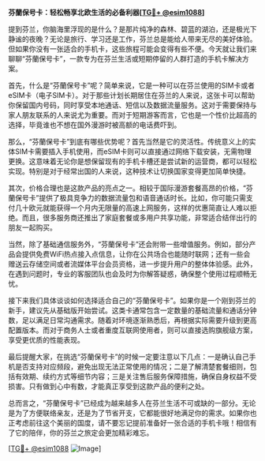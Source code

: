 **芬蘭保号卡：轻松畅享北欧生活的必备利器[[TG💪+ @esim1088](https://t.me/s/esim1088)]**

提到芬兰，你脑海里浮现的是什么？是那片纯净的森林、碧蓝的湖泊，还是极光下静谧的夜晚？无论是旅行、学习还是工作，芬兰总是能给人带来无尽的美好体验。但如果你没有一张适合的手机卡，这些旅程可能会变得有些不便。今天就让我们来聊聊“芬蘭保号卡”，一款专为在芬兰生活或短期停留的人群打造的手机卡解决方案。

首先，什么是“芬蘭保号卡”呢？简单来说，它是一种可以在芬兰使用的SIM卡或者eSIM卡（电子SIM卡）。对于那些计划长期居住在芬兰的人来说，这张卡可以帮助你保留国内号码，同时享受本地通话、短信以及数据流量服务。这对于需要保持与家人朋友联系的人来说尤为重要。而对于短期游客而言，它也是一个性价比超高的选择，毕竟谁也不想在国外漫游时被高额的电话费吓到。

那么，“芬蘭保号卡”到底有哪些优势呢？首先当然是它的灵活性。传统意义上的实体SIM卡需要插入手机使用，而eSIM卡则可以直接通过网络下载安装，无需物理更换。这意味着无论你是想保留现有的手机卡槽还是尝试新的运营商，都可以轻松实现。特别是对于经常出国的人来说，这种技术让切换国家变得更加简单快捷。

其次，价格合理也是这款产品的亮点之一。相较于国际漫游套餐高昂的价格，“芬蘭保号卡”提供了极具竞争力的数据流量包和语音通话时长。比如，你可能只需支付几十欧元就能获得一个月内无限量的高速上网服务，这样的优惠简直让人难以拒绝。而且，很多服务商还推出了家庭套餐或多用户共享功能，非常适合结伴出行的朋友一起购买。

当然，除了基础通信服务外，“芬蘭保号卡”还会附带一些增值服务。例如，部分产品会提供免费WiFi热点接入点信息，让你在公共场合也能随时联网；还有一些会赠送云存储空间或者流媒体平台会员资格，进一步提升用户的整体体验感。此外，在遇到问题时，专业的客服团队也会及时为你解答疑惑，确保整个使用过程顺畅无忧。

接下来我们具体谈谈如何选择适合自己的“芬蘭保号卡”。如果你是一个刚到芬兰的新手，建议先从基础版开始尝试。这类卡通常包含一定数量的基础流量和通话分钟数，足以满足日常沟通需求。随着对环境逐渐熟悉后，再根据实际需要升级到更高配置版本。而对于商务人士或者重度互联网使用者，则可以直接选购旗舰级方案，享受更优质的性能表现。

最后提醒大家，在挑选“芬蘭保号卡”的时候一定要注意以下几点：一是确认自己手机是否支持对应频段，避免出现无法正常使用的情况；二是了解清楚套餐细则，包括有效期、续约方式等细节内容；三是关注售后服务保障措施，确保自身权益不受损害。只有做到心中有数，才能真正享受到这款产品的便利之处。

总而言之，“芬蘭保号卡”已经成为越来越多人在芬兰生活不可或缺的一部分。无论是为了方便联络亲友，还是为了节省开支，它都能很好地满足你的需求。如果你也正考虑前往这个美丽的国度，请不要忘记提前准备好一张合适的手机卡哦！相信有了它的陪伴，你的芬兰之旅定会更加精彩难忘。

[[TG💪+ @esim1088](https://t.me/s/esim1088) ![Image](https://i.postimg.cc/4NQfJmqS/Snipaste-2025-05-13-00-14-12.png)]